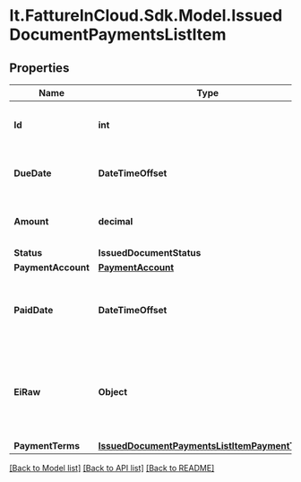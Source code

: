 # It.FattureInCloud.Sdk.Model.IssuedDocumentPaymentsListItem

## Properties

Name | Type | Description | Notes
------------ | ------------- | ------------- | -------------
**Id** | **int** | Issued document payment item id | [optional] 
**DueDate** | **DateTimeOffset** | Issued document payment due date | [optional] 
**Amount** | **decimal** | Issued document payment amount | [optional] 
**Status** | **IssuedDocumentStatus** |  | [optional] 
**PaymentAccount** | [**PaymentAccount**](PaymentAccount.md) |  | [optional] 
**PaidDate** | **DateTimeOffset** | Issued document payment date [Only if status is paid] | [optional] 
**EiRaw** | **Object** | Issued document payment advanced raw attributes for e-invoices | [optional] 
**PaymentTerms** | [**IssuedDocumentPaymentsListItemPaymentTerms**](IssuedDocumentPaymentsListItemPaymentTerms.md) |  | [optional] 

[[Back to Model list]](../../README.md#documentation-for-models) [[Back to API list]](../../README.md#documentation-for-api-endpoints) [[Back to README]](../../README.md)

